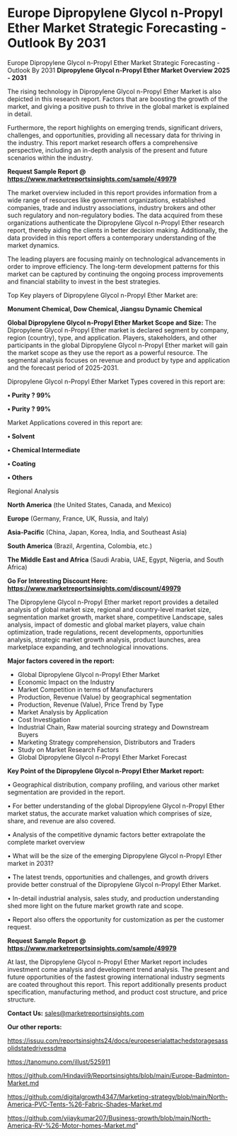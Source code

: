 # Europe Dipropylene Glycol n-Propyl Ether Market Strategic Forecasting - Outlook By 2031
Europe Dipropylene Glycol n-Propyl Ether Market Strategic Forecasting - Outlook By 2031
<Strong> Dipropylene Glycol n-Propyl Ether Market Overview 2025 - 2031</strong>

The rising technology in Dipropylene Glycol n-Propyl Ether Market is also depicted in this research report. Factors that are boosting the growth of the market, and giving a positive push to thrive in the global market is explained in detail.

Furthermore, the report highlights on emerging trends, significant drivers, challenges, and opportunities, providing all necessary data for thriving in the industry. This report market research offers a comprehensive perspective, including an in-depth analysis of the present and future scenarios within the industry.

<strong>Request Sample Report @ <a href=https://www.marketreportsinsights.com/sample/49979>https://www.marketreportsinsights.com/sample/49979</a></strong>

The market overview included in this report provides information from a wide range of resources like government organizations, established companies, trade and industry associations, industry brokers and other such regulatory and non-regulatory bodies. The data acquired from these organizations authenticate the Dipropylene Glycol n-Propyl Ether research report, thereby aiding the clients in better decision making. Additionally, the data provided in this report offers a contemporary understanding of the market dynamics.

The leading players are focusing mainly on technological advancements in order to improve efficiency. The long-term development patterns for this market can be captured by continuing the ongoing process improvements and financial stability to invest in the best strategies.

Top Key players of Dipropylene Glycol n-Propyl Ether Market are:

<strong>Monument Chemical, Dow Chemical, Jiangsu Dynamic Chemical</strong>

<strong><b>Global Dipropylene Glycol n-Propyl Ether Market Scope and Size:</b></strong>
The Dipropylene Glycol n-Propyl Ether market is declared segment by company, region (country), type, and application. Players, stakeholders, and other participants in the global Dipropylene Glycol n-Propyl Ether market will gain the market scope as they use the report as a powerful resource. The segmental analysis focuses on revenue and product by type and application and the forecast period of 2025-2031.

Dipropylene Glycol n-Propyl Ether Market Types covered in this report are:

<strong>•  Purity ? 99%

•  Purity ? 99%</strong>

Market Applications covered in this report are:

<strong>•  Solvent

•  Chemical Intermediate

•  Coating

•  Others</strong> 

Regional Analysis

<strong>North America</strong> (the United States, Canada, and Mexico)

<strong>Europe</strong> (Germany, France, UK, Russia, and Italy)

<strong>Asia-Pacific</strong> (China, Japan, Korea, India, and Southeast Asia)

<strong>South America</strong> (Brazil, Argentina, Colombia, etc.)

<strong>The Middle East and Africa</strong> (Saudi Arabia, UAE, Egypt, Nigeria, and South Africa)

<strong>Go For Interesting Discount Here: <a href=https://www.marketreportsinsights.com/discount/49979>https://www.marketreportsinsights.com/discount/49979</a></strong>

The Dipropylene Glycol n-Propyl Ether market report provides a detailed analysis of global market size, regional and country-level market size, segmentation market growth, market share, competitive Landscape, sales analysis, impact of domestic and global market players, value chain optimization, trade regulations, recent developments, opportunities analysis, strategic market growth analysis, product launches, area marketplace expanding, and technological innovations.

<strong><b>Major factors covered in the report:</b></strong>
<ul>
  <li>Global Dipropylene Glycol n-Propyl Ether Market </li>
  <li>Economic Impact on the Industry</li>
  <li>Market Competition in terms of Manufacturers</li>
  <li>Production, Revenue (Value) by geographical segmentation</li>
  <li>Production, Revenue (Value), Price Trend by Type</li>
  <li>Market Analysis by Application</li>
  <li>Cost Investigation</li>
  <li>Industrial Chain, Raw material sourcing strategy and Downstream Buyers</li>
  <li>Marketing Strategy comprehension, Distributors and Traders</li>
  <li>Study on Market Research Factors</li>
  <li>Global Dipropylene Glycol n-Propyl Ether Market Forecast</li>
</ul>

<strong><b>Key Point of the Dipropylene Glycol n-Propyl Ether Market report:</b></strong>

• Geographical distribution, company profiling, and various other market segmentation are provided in the report.

• For better understanding of the global Dipropylene Glycol n-Propyl Ether market status, the accurate market valuation which comprises of size, share, and revenue are also covered.

• Analysis of the competitive dynamic factors better extrapolate the complete market overview

• What will be the size of the emerging Dipropylene Glycol n-Propyl Ether market in 2031?

• The latest trends, opportunities and challenges, and growth drivers provide better construal of the Dipropylene Glycol n-Propyl Ether Market.

• In-detail industrial analysis, sales study, and production understanding shed more light on the future market growth rate and scope.

• Report also offers the opportunity for customization as per the customer request.

<strong>Request Sample Report @ <a href=https://www.marketreportsinsights.com/sample/49979>https://www.marketreportsinsights.com/sample/49979</a></strong>

At last, the Dipropylene Glycol n-Propyl Ether Market report includes investment come analysis and development trend analysis. The present and future opportunities of the fastest growing international industry segments are coated throughout this report. This report additionally presents product specification, manufacturing method, and product cost structure, and price structure.

<strong>Contact Us:</strong>
sales@marketreportsinsights.com

<strong>Our other reports:</strong>

<a href=https://issuu.com/reportsinsights24/docs/europeserialattachedstoragesassolidstatedrivessdma>https://issuu.com/reportsinsights24/docs/europeserialattachedstoragesassolidstatedrivessdma</a>

<a href=https://tanomuno.com/illust/525911>https://tanomuno.com/illust/525911</a>

<a href=https://github.com/Hindavii9/Reportsinsights/blob/main/Europe-Badminton-Market.md>https://github.com/Hindavii9/Reportsinsights/blob/main/Europe-Badminton-Market.md</a>

<a href=https://github.com/digitalgrowth4347/Marketing-strategy/blob/main/North-America-PVC-Tents-%26-Fabric-Shades-Market.md>https://github.com/digitalgrowth4347/Marketing-strategy/blob/main/North-America-PVC-Tents-%26-Fabric-Shades-Market.md</a>

<a href=https://github.com/vijaykumar207/Business-growth/blob/main/North-America-RV-%26-Motor-homes-Market.md>https://github.com/vijaykumar207/Business-growth/blob/main/North-America-RV-%26-Motor-homes-Market.md</a>"
